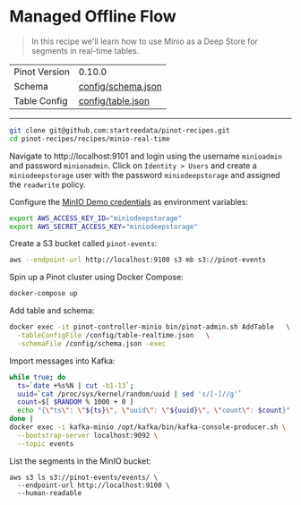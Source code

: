 # Managed Offline Flow

> In this recipe we'll learn how to use Minio as a Deep Store for segments in real-time tables.

<table>
  <tr>
    <td>Pinot Version</td>
    <td>0.10.0</td>
  </tr>
  <tr>
    <td>Schema</td>
    <td><a href="config/schema.json">config/schema.json</a></td>
  </tr>
    <tr>
    <td>Table Config</td>
    <td><a href="config/table.json">config/table.json</a></td>
  </tr>
</table>


***

```bash
git clone git@github.com:startreedata/pinot-recipes.git
cd pinot-recipes/recipes/minio-real-time
```

Navigate to http://localhost:9101 and login using the username `minioadmin` and password `minionadmin`. 
Click on `Identity > Users` and create a `miniodeepstorage` user with the password `miniodeepstorage` and assigned the `readwrite` policy.

Configure the [MinIO Demo credentials](https://docs.min.io/docs/aws-cli-with-minio) as environment variables:

```bash
export AWS_ACCESS_KEY_ID="miniodeepstorage" 
export AWS_SECRET_ACCESS_KEY="miniodeepstorage" 
```

Create a S3 bucket called `pinot-events`:

```bash
aws --endpoint-url http://localhost:9100 s3 mb s3://pinot-events
```


Spin up a Pinot cluster using Docker Compose:

```bash
docker-compose up
```

Add table and schema:

```bash
docker exec -it pinot-controller-minio bin/pinot-admin.sh AddTable   \
  -tableConfigFile /config/table-realtime.json   \
  -schemaFile /config/schema.json -exec
```


Import messages into Kafka:

```bash
while true; do
  ts=`date +%s%N | cut -b1-13`;
  uuid=`cat /proc/sys/kernel/random/uuid | sed 's/[-]//g'`
  count=$[ $RANDOM % 1000 + 0 ]
  echo "{\"ts\": \"${ts}\", \"uuid\": \"${uuid}\", \"count\": $count}"
done |
docker exec -i kafka-minio /opt/kafka/bin/kafka-console-producer.sh \
  --bootstrap-server localhost:9092 \
  --topic events
```

List the segments in the MinIO bucket:

```
aws s3 ls s3://pinot-events/events/ \
  --endpoint-url http://localhost:9100 \
  --human-readable 
```